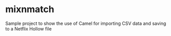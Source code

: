 mixnmatch
=========

Sample project to show the use of Camel for importing CSV data and saving to a Netflix Hollow file

